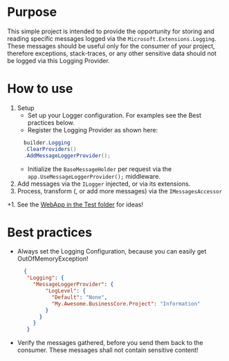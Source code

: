 ﻿# Purpose
This simple project is intended to provide the opportunity for storing and reading specific messages logged via the ```Microsoft.Extensions.Logging```.
These messages should be useful only for the consumer of your project, therefore exceptions, stack-traces, or any other sensitive data
should not be logged via this Logging Provider. 

# How to use
1. Setup
   * Set up your Logger configuration. For examples see the Best practices below.
   * Register the Logging Provider as shown here:
   ```cs
     builder.Logging
     .ClearProviders()
     .AddMessageLoggerProvider();
   ```
   * Initialize the ```BaseMessageHolder``` per request via the ```app.UseMessageLoggerProvider();``` middleware.
2. Add messages via the ```ILogger``` injected, or via its extensions.
3. Process, transform (, or add more messages) via the ```IMessagesAccessor```

+1. See the [WebApp in the Test folder](../Test/AJProds.MessageLoggerProvider.Test.Web) for ideas!

# Best practices
* Always set the Logging Configuration, because you can easily get OutOfMemoryException!
   ```json
     {
      "Logging": {
        "MessageLoggerProvider": {
            "LogLevel": {
              "Default": "None",
              "My.Awesome.BusinessCore.Project": "Information"
            }
          }
        }
      }
   ```
* Verify the messages gathered, before you send them back to the consumer. These messages shall not contain sensitive content!
